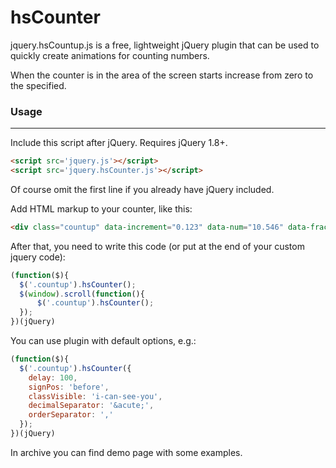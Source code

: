 hsCounter
=========

jquery.hsCountup.js is a free, lightweight jQuery plugin that can be used to quickly create animations for counting numbers.

When the counter is in the area of ​​the screen starts increase from zero to the specified.

### Usage
-----

Include this script after jQuery. Requires jQuery 1.8+.
``` html
<script src='jquery.js'></script>
<script src='jquery.hsCounter.js'></script>
```
Of course omit the first line if you already have jQuery included.

Add HTML markup to your counter, like this:
``` html
<div class="countup" data-increment="0.123" data-num="10.546" data-fractional="3">0</div> 
```

After that, you need to write this code (or put at the end of your custom jquery code):
``` javascript
(function($){
  $('.countup').hsCounter();
  $(window).scroll(function(){
      $('.countup').hsCounter();
  });
})(jQuery)
```

You can use plugin with default options, e.g.:
``` javascript
(function($){
  $('.countup').hsCounter({
    delay: 100,
    signPos: 'before',
    classVisible: 'i-can-see-you',
    decimalSeparator: '&acute;',
    orderSeparator: ','
  });
})(jQuery)
```

In archive you can find demo page with some examples.
